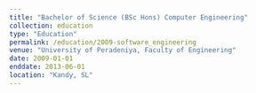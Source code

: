 ```yaml
---
title: "Bachelor of Science (BSc Hons) Computer Engineering"
collection: education
type: "Education"
permalink: /education/2009-software_engineering
venue: "University of Peradeniya, Faculty of Engineering"
date: 2009-01-01
enddate: 2013-06-01
location: "Kandy, SL"
---
```



